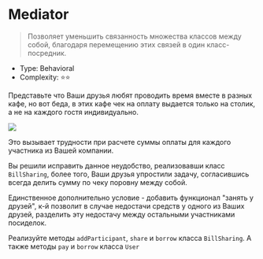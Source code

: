 # Mediator

> Позволяет уменьшить связанность множества классов между собой,
> благодаря перемещению этих связей в один класс-посредник.

- Type: Behavioral
- Complexity: ⭐⭐

Представьте что Ваши друзья любят проводить время вместе в разных кафе, но
вот беда, в этих кафе чек на оплату выдается только на столик, а не на
каждого гостя индивидуально.

![](/assets/friends.png)

Это вызывает трудности при расчете суммы оплаты для каждого участника из
Вашей компании.

Вы решили исправить данное неудобство, реализовавши класс `BillSharing`,
более того, Ваши друзья упростили задачу, согласившись всегда делить сумму
по чеку поровну между собой.

Единственное дополнительно условие - добавить функционал "занять у друзей",
к-й позволит в случае недостачи средств у одного из Ваших друзей, разделить
эту недостачу между остальными участниками посиделок.

Реализуйте методы `addParticipant`, `share` и `borrow` класса `BillSharing`.
А также методы `pay` и `borrow` класса `User`
